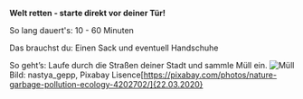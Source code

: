 **Welt retten - starte direkt vor deiner Tür!**

So lang dauert's: 10 - 60 Minuten

Das brauchst du: Einen Sack und eventuell Handschuhe

So geht’s: Laufe durch die Straßen deiner Stadt und sammle Müll ein. 
![Müll](https://cdn.pixabay.com/photo/2019/05/14/15/57/nature-4202702_1280.jpg)
Bild: nastya_gepp, Pixabay Lisence[https://pixabay.com/photos/nature-garbage-pollution-ecology-4202702/]{22.03.2020}

